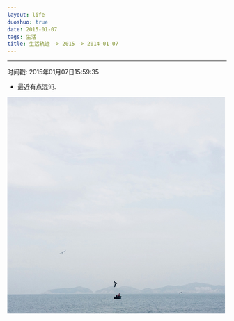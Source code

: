 ```yaml
---
layout: life
duoshuo: true
date: 2015-01-07
tags: 生活
title: 生活轨迹 -> 2015 -> 2014-01-07
---
```


******

时间戳: 2015年01月07日15:59:35

* 最近有点混沌.

![这是新年后的第一篇日志](/life/2015/2015res/2015-01-06.jpg)
